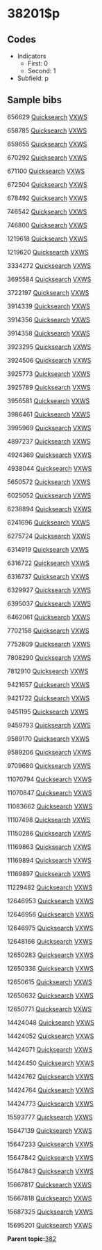 # 38201$p

## Codes

-   Indicators
    -   First: 0
    -   Second: 1
-   Subfield: p

## Sample bibs

656629 [Quicksearch](https://search.library.yale.edu/catalog/656629) [VXWS](http://prodorbis.library.yale.edu:7014/vxws/GetHoldingsService?bibId=656629)

658785 [Quicksearch](https://search.library.yale.edu/catalog/658785) [VXWS](http://prodorbis.library.yale.edu:7014/vxws/GetHoldingsService?bibId=658785)

659655 [Quicksearch](https://search.library.yale.edu/catalog/659655) [VXWS](http://prodorbis.library.yale.edu:7014/vxws/GetHoldingsService?bibId=659655)

670292 [Quicksearch](https://search.library.yale.edu/catalog/670292) [VXWS](http://prodorbis.library.yale.edu:7014/vxws/GetHoldingsService?bibId=670292)

671100 [Quicksearch](https://search.library.yale.edu/catalog/671100) [VXWS](http://prodorbis.library.yale.edu:7014/vxws/GetHoldingsService?bibId=671100)

672504 [Quicksearch](https://search.library.yale.edu/catalog/672504) [VXWS](http://prodorbis.library.yale.edu:7014/vxws/GetHoldingsService?bibId=672504)

678492 [Quicksearch](https://search.library.yale.edu/catalog/678492) [VXWS](http://prodorbis.library.yale.edu:7014/vxws/GetHoldingsService?bibId=678492)

746542 [Quicksearch](https://search.library.yale.edu/catalog/746542) [VXWS](http://prodorbis.library.yale.edu:7014/vxws/GetHoldingsService?bibId=746542)

746800 [Quicksearch](https://search.library.yale.edu/catalog/746800) [VXWS](http://prodorbis.library.yale.edu:7014/vxws/GetHoldingsService?bibId=746800)

1219618 [Quicksearch](https://search.library.yale.edu/catalog/1219618) [VXWS](http://prodorbis.library.yale.edu:7014/vxws/GetHoldingsService?bibId=1219618)

1219620 [Quicksearch](https://search.library.yale.edu/catalog/1219620) [VXWS](http://prodorbis.library.yale.edu:7014/vxws/GetHoldingsService?bibId=1219620)

3334272 [Quicksearch](https://search.library.yale.edu/catalog/3334272) [VXWS](http://prodorbis.library.yale.edu:7014/vxws/GetHoldingsService?bibId=3334272)

3695584 [Quicksearch](https://search.library.yale.edu/catalog/3695584) [VXWS](http://prodorbis.library.yale.edu:7014/vxws/GetHoldingsService?bibId=3695584)

3722197 [Quicksearch](https://search.library.yale.edu/catalog/3722197) [VXWS](http://prodorbis.library.yale.edu:7014/vxws/GetHoldingsService?bibId=3722197)

3914339 [Quicksearch](https://search.library.yale.edu/catalog/3914339) [VXWS](http://prodorbis.library.yale.edu:7014/vxws/GetHoldingsService?bibId=3914339)

3914356 [Quicksearch](https://search.library.yale.edu/catalog/3914356) [VXWS](http://prodorbis.library.yale.edu:7014/vxws/GetHoldingsService?bibId=3914356)

3914358 [Quicksearch](https://search.library.yale.edu/catalog/3914358) [VXWS](http://prodorbis.library.yale.edu:7014/vxws/GetHoldingsService?bibId=3914358)

3923295 [Quicksearch](https://search.library.yale.edu/catalog/3923295) [VXWS](http://prodorbis.library.yale.edu:7014/vxws/GetHoldingsService?bibId=3923295)

3924506 [Quicksearch](https://search.library.yale.edu/catalog/3924506) [VXWS](http://prodorbis.library.yale.edu:7014/vxws/GetHoldingsService?bibId=3924506)

3925773 [Quicksearch](https://search.library.yale.edu/catalog/3925773) [VXWS](http://prodorbis.library.yale.edu:7014/vxws/GetHoldingsService?bibId=3925773)

3925789 [Quicksearch](https://search.library.yale.edu/catalog/3925789) [VXWS](http://prodorbis.library.yale.edu:7014/vxws/GetHoldingsService?bibId=3925789)

3956581 [Quicksearch](https://search.library.yale.edu/catalog/3956581) [VXWS](http://prodorbis.library.yale.edu:7014/vxws/GetHoldingsService?bibId=3956581)

3986461 [Quicksearch](https://search.library.yale.edu/catalog/3986461) [VXWS](http://prodorbis.library.yale.edu:7014/vxws/GetHoldingsService?bibId=3986461)

3995969 [Quicksearch](https://search.library.yale.edu/catalog/3995969) [VXWS](http://prodorbis.library.yale.edu:7014/vxws/GetHoldingsService?bibId=3995969)

4897237 [Quicksearch](https://search.library.yale.edu/catalog/4897237) [VXWS](http://prodorbis.library.yale.edu:7014/vxws/GetHoldingsService?bibId=4897237)

4924369 [Quicksearch](https://search.library.yale.edu/catalog/4924369) [VXWS](http://prodorbis.library.yale.edu:7014/vxws/GetHoldingsService?bibId=4924369)

4938044 [Quicksearch](https://search.library.yale.edu/catalog/4938044) [VXWS](http://prodorbis.library.yale.edu:7014/vxws/GetHoldingsService?bibId=4938044)

5650572 [Quicksearch](https://search.library.yale.edu/catalog/5650572) [VXWS](http://prodorbis.library.yale.edu:7014/vxws/GetHoldingsService?bibId=5650572)

6025052 [Quicksearch](https://search.library.yale.edu/catalog/6025052) [VXWS](http://prodorbis.library.yale.edu:7014/vxws/GetHoldingsService?bibId=6025052)

6238894 [Quicksearch](https://search.library.yale.edu/catalog/6238894) [VXWS](http://prodorbis.library.yale.edu:7014/vxws/GetHoldingsService?bibId=6238894)

6241696 [Quicksearch](https://search.library.yale.edu/catalog/6241696) [VXWS](http://prodorbis.library.yale.edu:7014/vxws/GetHoldingsService?bibId=6241696)

6275724 [Quicksearch](https://search.library.yale.edu/catalog/6275724) [VXWS](http://prodorbis.library.yale.edu:7014/vxws/GetHoldingsService?bibId=6275724)

6314919 [Quicksearch](https://search.library.yale.edu/catalog/6314919) [VXWS](http://prodorbis.library.yale.edu:7014/vxws/GetHoldingsService?bibId=6314919)

6316722 [Quicksearch](https://search.library.yale.edu/catalog/6316722) [VXWS](http://prodorbis.library.yale.edu:7014/vxws/GetHoldingsService?bibId=6316722)

6316737 [Quicksearch](https://search.library.yale.edu/catalog/6316737) [VXWS](http://prodorbis.library.yale.edu:7014/vxws/GetHoldingsService?bibId=6316737)

6329927 [Quicksearch](https://search.library.yale.edu/catalog/6329927) [VXWS](http://prodorbis.library.yale.edu:7014/vxws/GetHoldingsService?bibId=6329927)

6395037 [Quicksearch](https://search.library.yale.edu/catalog/6395037) [VXWS](http://prodorbis.library.yale.edu:7014/vxws/GetHoldingsService?bibId=6395037)

6462061 [Quicksearch](https://search.library.yale.edu/catalog/6462061) [VXWS](http://prodorbis.library.yale.edu:7014/vxws/GetHoldingsService?bibId=6462061)

7702158 [Quicksearch](https://search.library.yale.edu/catalog/7702158) [VXWS](http://prodorbis.library.yale.edu:7014/vxws/GetHoldingsService?bibId=7702158)

7752809 [Quicksearch](https://search.library.yale.edu/catalog/7752809) [VXWS](http://prodorbis.library.yale.edu:7014/vxws/GetHoldingsService?bibId=7752809)

7808290 [Quicksearch](https://search.library.yale.edu/catalog/7808290) [VXWS](http://prodorbis.library.yale.edu:7014/vxws/GetHoldingsService?bibId=7808290)

7812910 [Quicksearch](https://search.library.yale.edu/catalog/7812910) [VXWS](http://prodorbis.library.yale.edu:7014/vxws/GetHoldingsService?bibId=7812910)

9421657 [Quicksearch](https://search.library.yale.edu/catalog/9421657) [VXWS](http://prodorbis.library.yale.edu:7014/vxws/GetHoldingsService?bibId=9421657)

9421722 [Quicksearch](https://search.library.yale.edu/catalog/9421722) [VXWS](http://prodorbis.library.yale.edu:7014/vxws/GetHoldingsService?bibId=9421722)

9451195 [Quicksearch](https://search.library.yale.edu/catalog/9451195) [VXWS](http://prodorbis.library.yale.edu:7014/vxws/GetHoldingsService?bibId=9451195)

9459793 [Quicksearch](https://search.library.yale.edu/catalog/9459793) [VXWS](http://prodorbis.library.yale.edu:7014/vxws/GetHoldingsService?bibId=9459793)

9589170 [Quicksearch](https://search.library.yale.edu/catalog/9589170) [VXWS](http://prodorbis.library.yale.edu:7014/vxws/GetHoldingsService?bibId=9589170)

9589206 [Quicksearch](https://search.library.yale.edu/catalog/9589206) [VXWS](http://prodorbis.library.yale.edu:7014/vxws/GetHoldingsService?bibId=9589206)

9709680 [Quicksearch](https://search.library.yale.edu/catalog/9709680) [VXWS](http://prodorbis.library.yale.edu:7014/vxws/GetHoldingsService?bibId=9709680)

11070794 [Quicksearch](https://search.library.yale.edu/catalog/11070794) [VXWS](http://prodorbis.library.yale.edu:7014/vxws/GetHoldingsService?bibId=11070794)

11070847 [Quicksearch](https://search.library.yale.edu/catalog/11070847) [VXWS](http://prodorbis.library.yale.edu:7014/vxws/GetHoldingsService?bibId=11070847)

11083662 [Quicksearch](https://search.library.yale.edu/catalog/11083662) [VXWS](http://prodorbis.library.yale.edu:7014/vxws/GetHoldingsService?bibId=11083662)

11107498 [Quicksearch](https://search.library.yale.edu/catalog/11107498) [VXWS](http://prodorbis.library.yale.edu:7014/vxws/GetHoldingsService?bibId=11107498)

11150286 [Quicksearch](https://search.library.yale.edu/catalog/11150286) [VXWS](http://prodorbis.library.yale.edu:7014/vxws/GetHoldingsService?bibId=11150286)

11169863 [Quicksearch](https://search.library.yale.edu/catalog/11169863) [VXWS](http://prodorbis.library.yale.edu:7014/vxws/GetHoldingsService?bibId=11169863)

11169894 [Quicksearch](https://search.library.yale.edu/catalog/11169894) [VXWS](http://prodorbis.library.yale.edu:7014/vxws/GetHoldingsService?bibId=11169894)

11169897 [Quicksearch](https://search.library.yale.edu/catalog/11169897) [VXWS](http://prodorbis.library.yale.edu:7014/vxws/GetHoldingsService?bibId=11169897)

11229482 [Quicksearch](https://search.library.yale.edu/catalog/11229482) [VXWS](http://prodorbis.library.yale.edu:7014/vxws/GetHoldingsService?bibId=11229482)

12646953 [Quicksearch](https://search.library.yale.edu/catalog/12646953) [VXWS](http://prodorbis.library.yale.edu:7014/vxws/GetHoldingsService?bibId=12646953)

12646956 [Quicksearch](https://search.library.yale.edu/catalog/12646956) [VXWS](http://prodorbis.library.yale.edu:7014/vxws/GetHoldingsService?bibId=12646956)

12646975 [Quicksearch](https://search.library.yale.edu/catalog/12646975) [VXWS](http://prodorbis.library.yale.edu:7014/vxws/GetHoldingsService?bibId=12646975)

12648166 [Quicksearch](https://search.library.yale.edu/catalog/12648166) [VXWS](http://prodorbis.library.yale.edu:7014/vxws/GetHoldingsService?bibId=12648166)

12650283 [Quicksearch](https://search.library.yale.edu/catalog/12650283) [VXWS](http://prodorbis.library.yale.edu:7014/vxws/GetHoldingsService?bibId=12650283)

12650336 [Quicksearch](https://search.library.yale.edu/catalog/12650336) [VXWS](http://prodorbis.library.yale.edu:7014/vxws/GetHoldingsService?bibId=12650336)

12650615 [Quicksearch](https://search.library.yale.edu/catalog/12650615) [VXWS](http://prodorbis.library.yale.edu:7014/vxws/GetHoldingsService?bibId=12650615)

12650632 [Quicksearch](https://search.library.yale.edu/catalog/12650632) [VXWS](http://prodorbis.library.yale.edu:7014/vxws/GetHoldingsService?bibId=12650632)

12650771 [Quicksearch](https://search.library.yale.edu/catalog/12650771) [VXWS](http://prodorbis.library.yale.edu:7014/vxws/GetHoldingsService?bibId=12650771)

14424048 [Quicksearch](https://search.library.yale.edu/catalog/14424048) [VXWS](http://prodorbis.library.yale.edu:7014/vxws/GetHoldingsService?bibId=14424048)

14424052 [Quicksearch](https://search.library.yale.edu/catalog/14424052) [VXWS](http://prodorbis.library.yale.edu:7014/vxws/GetHoldingsService?bibId=14424052)

14424071 [Quicksearch](https://search.library.yale.edu/catalog/14424071) [VXWS](http://prodorbis.library.yale.edu:7014/vxws/GetHoldingsService?bibId=14424071)

14424450 [Quicksearch](https://search.library.yale.edu/catalog/14424450) [VXWS](http://prodorbis.library.yale.edu:7014/vxws/GetHoldingsService?bibId=14424450)

14424762 [Quicksearch](https://search.library.yale.edu/catalog/14424762) [VXWS](http://prodorbis.library.yale.edu:7014/vxws/GetHoldingsService?bibId=14424762)

14424764 [Quicksearch](https://search.library.yale.edu/catalog/14424764) [VXWS](http://prodorbis.library.yale.edu:7014/vxws/GetHoldingsService?bibId=14424764)

14424773 [Quicksearch](https://search.library.yale.edu/catalog/14424773) [VXWS](http://prodorbis.library.yale.edu:7014/vxws/GetHoldingsService?bibId=14424773)

15593777 [Quicksearch](https://search.library.yale.edu/catalog/15593777) [VXWS](http://prodorbis.library.yale.edu:7014/vxws/GetHoldingsService?bibId=15593777)

15647139 [Quicksearch](https://search.library.yale.edu/catalog/15647139) [VXWS](http://prodorbis.library.yale.edu:7014/vxws/GetHoldingsService?bibId=15647139)

15647233 [Quicksearch](https://search.library.yale.edu/catalog/15647233) [VXWS](http://prodorbis.library.yale.edu:7014/vxws/GetHoldingsService?bibId=15647233)

15647842 [Quicksearch](https://search.library.yale.edu/catalog/15647842) [VXWS](http://prodorbis.library.yale.edu:7014/vxws/GetHoldingsService?bibId=15647842)

15647843 [Quicksearch](https://search.library.yale.edu/catalog/15647843) [VXWS](http://prodorbis.library.yale.edu:7014/vxws/GetHoldingsService?bibId=15647843)

15667817 [Quicksearch](https://search.library.yale.edu/catalog/15667817) [VXWS](http://prodorbis.library.yale.edu:7014/vxws/GetHoldingsService?bibId=15667817)

15667818 [Quicksearch](https://search.library.yale.edu/catalog/15667818) [VXWS](http://prodorbis.library.yale.edu:7014/vxws/GetHoldingsService?bibId=15667818)

15687325 [Quicksearch](https://search.library.yale.edu/catalog/15687325) [VXWS](http://prodorbis.library.yale.edu:7014/vxws/GetHoldingsService?bibId=15687325)

15695201 [Quicksearch](https://search.library.yale.edu/catalog/15695201) [VXWS](http://prodorbis.library.yale.edu:7014/vxws/GetHoldingsService?bibId=15695201)

**Parent topic:**[382](../../tags/382/382.md)

